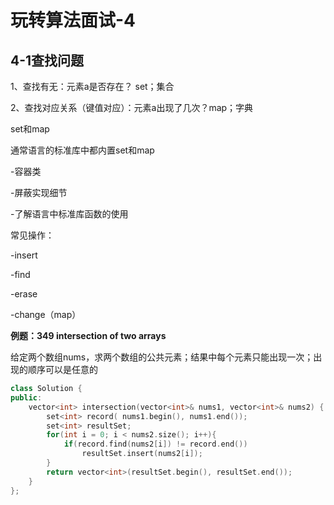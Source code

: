 # 玩转算法面试-4

## 4-1查找问题

1、查找有无：元素a是否存在？ set；集合

2、查找对应关系（键值对应）：元素a出现了几次？map；字典

set和map

通常语言的标准库中都内置set和map

-容器类

-屏蔽实现细节

-了解语言中标准库函数的使用

常见操作：

-insert

-find

-erase

-change（map）

**例题：349 intersection of two arrays**

给定两个数组nums，求两个数组的公共元素；结果中每个元素只能出现一次；出现的顺序可以是任意的

```c++
class Solution {
public:
    vector<int> intersection(vector<int>& nums1, vector<int>& nums2) {
        set<int> record( nums1.begin(), nums1.end());
        set<int> resultSet;
        for(int i = 0; i < nums2.size(); i++){
            if(record.find(nums2[i]) != record.end())
                resultSet.insert(nums2[i]);
        }
        return vector<int>(resultSet.begin(), resultSet.end());
    }
};
```

